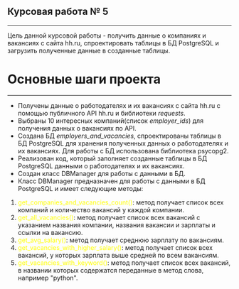 ## Курсовая работа № 5
___
Цель данной курсовой работы - получить данные о компаниях и вакансиях с сайта hh.ru, спроектировать таблицы в БД PostgreSQL и загрузить полученные данные в созданные таблицы.

# Основные шаги проекта
___
- Получены данные о работодателях и их вакансиях с сайта hh.ru с помощью публичного API hh.ru и библиотеки _requests_.
- Выбраны 10 интересных компаний(список _employer_ids_) для получения данных о вакансиях по API.
- Создана БД _employers_and_vacancies_, спроектированы таблицы в БД PostgreSQL для хранения полученных данных о работодателях и их вакансиях. Для работы с БД использована библиотека psycopg2.
- Реализован код, который заполняет созданные таблицы в БД PostgreSQL данными о работодателях и их вакансиях.
- Создан класс DBManager для работы с данными в БД.
- Класс DBManager предназначен для работы с данными в БД PostgreSQL и имеет следующие методы:

1. <span style="color:yellow">get_companies_and_vacancies_count()</span>: метод получает список всех компаний и количество вакансий у каждой компании.
2. <span style="color:yellow">get_all_vacancies()</span>: метод получает список всех вакансий с указанием названия компании, названия вакансии и зарплаты и ссылки на вакансию.
3. <span style="color:yellow">get_avg_salary()</span>: метод получает среднюю зарплату по вакансиям.
4. <span style="color:yellow">get_vacancies_with_higher_salary()</span>: метод получает список всех вакансий, у которых зарплата выше средней по всем вакансиям.
5. <span style="color:yellow">get_vacancies_with_keyword()</span>: метод получает список всех вакансий, в названии которых содержатся переданные в метод слова, например "python".